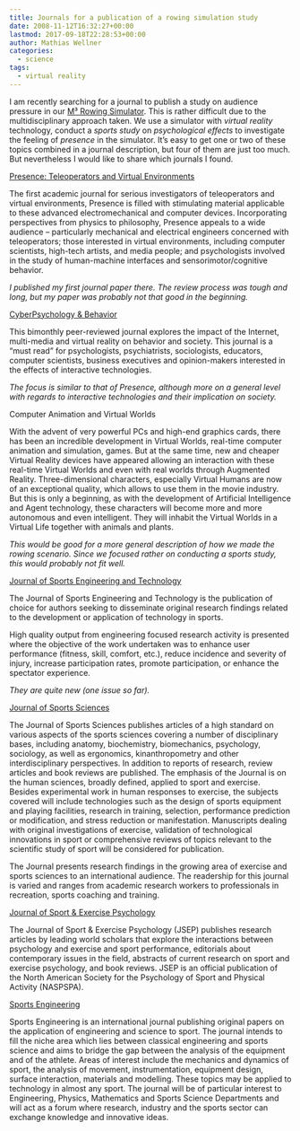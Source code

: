 ```yaml
---
title: Journals for a publication of a rowing simulation study
date: 2008-11-12T16:32:27+00:00
lastmod: 2017-09-18T22:28:53+00:00
author: Mathias Wellner
categories:
  - science
tags:
  - virtual reality
---
```

I am recently searching for a journal to publish a study on audience pressure in our [M³ Rowing Simulator](http://www.sms.hest.ethz.ch/research/current-research-projects/robot-assisted-training-in-sports.html). This is rather difficult due to the multidisciplinary approach taken. We use a simulator with _virtual reality_ technology, conduct a _sports study_ on _psychological effects_ to investigate the feeling of _presence_ in the simulator. It&#8217;s easy to get one or two of these topics combined in a journal description, but four of them are just too much. But nevertheless I would like to share which journals I found.

[Presence: Teleoperators and Virtual Environments](http://www.mitpressjournals.org/pres)

The first academic journal for serious investigators of teleoperators and virtual environments, Presence is filled with stimulating material applicable to these advanced electromechanical and computer devices. Incorporating perspectives from physics to philosophy, Presence appeals to a wide audience &#8211; particularly mechanical and electrical engineers concerned with teleoperators; those interested in virtual environments, including computer scientists, high-tech artists, and media people; and psychologists involved in the study of human-machine interfaces and sensorimotor/cognitive behavior.

_I published my first journal paper there. The review process was tough and long, but my paper was probably not that good in the beginning._

[CyberPsychology & Behavior](http://www.liebertpub.com/products/product.aspx?pid=10)

This bimonthly peer-reviewed journal explores the impact of the Internet, multi-media and virtual reality on behavior and society. This journal is a &#8220;must read&#8221; for psychologists, psychiatrists, sociologists, educators, computer scientists, business executives and opinion-makers interested in the effects of interactive technologies.

_The focus is similar to that of Presence, although more on a general level with regards to interactive technologies and their implication on society._

Computer Animation and Virtual Worlds

With the advent of very powerful PCs and high-end graphics cards, there has been an incredible development in Virtual Worlds, real-time computer animation and simulation, games. But at the same time, new and cheaper Virtual Reality devices have appeared allowing an interaction with these real-time Virtual Worlds and even with real worlds through Augmented Reality. Three-dimensional characters, especially Virtual Humans are now of an exceptional quality, which allows to use them in the movie industry. But this is only a beginning, as with the development of Artificial Intelligence and Agent technology, these characters will become more and more autonomous and even intelligent. They will inhabit the Virtual Worlds in a Virtual Life together with animals and plants.

_This would be good for a more general description of how we made the rowing scenario. Since we focused rather on conducting a sports study, this would probably not fit well._

[Journal of Sports Engineering and Technology](http://pip.sagepub.com/)

The Journal of Sports Engineering and Technology is the publication of choice for authors seeking to disseminate original research findings related to the development or application of technology in sports.
  
High quality output from engineering focused research activity is presented where the objective of the work undertaken was to enhance user performance (fitness, skill, comfort, etc.), reduce incidence and severity of injury, increase participation rates, promote participation, or enhance the spectator experience.

_They are quite new (one issue so far)._

[Journal of Sports Sciences](http://www.tandf.co.uk/journals/titles/02640414.asp)

The Journal of Sports Sciences publishes articles of a high standard on various aspects of the sports sciences covering a number of disciplinary bases, including anatomy, biochemistry, biomechanics, psychology, sociology, as well as ergonomics, kinanthropometry and other interdisciplinary perspectives. In addition to reports of research, review articles and book reviews are published. The emphasis of the Journal is on the human sciences, broadly defined, applied to sport and exercise. Besides experimental work in human responses to exercise, the subjects covered will include technologies such as the design of sports equipment and playing facilities, research in training, selection, performance prediction or modification, and stress reduction or manifestation. Manuscripts dealing with original investigations of exercise, validation of technological innovations in sport or comprehensive reviews of topics relevant to the scientific study of sport will be considered for publication.

The Journal presents research findings in the growing area of exercise and sports sciences to an international audience. The readership for this journal is varied and ranges from academic research workers to professionals in recreation, sports coaching and training.

[Journal of Sport & Exercise Psychology](http://www.humankinetics.com/jsep/journalAbout.cfm)

The Journal of Sport & Exercise Psychology (JSEP) publishes research articles by leading world scholars that explore the interactions between psychology and exercise and sport performance, editorials about contemporary issues in the field, abstracts of current research on sport and exercise psychology, and book reviews. JSEP is an official publication of the North American Society for the Psychology of Sport and Physical Activity (NASPSPA).

[Sports Engineering](http://www.springer.com/new+%26+forthcoming+titles+(default)/journal/12283)

Sports Engineering is an international journal publishing original papers on the application of engineering and science to sport. The journal intends to fill the niche area which lies between classical engineering and sports science and aims to bridge the gap between the analysis of the equipment and of the athlete. Areas of interest include the mechanics and dynamics of sport, the analysis of movement, instrumentation, equipment design, surface interaction, materials and modelling. These topics may be applied to technology in almost any sport. The journal will be of particular interest to Engineering, Physics, Mathematics and Sports Science Departments and will act as a forum where research, industry and the sports sector can exchange knowledge and innovative ideas.